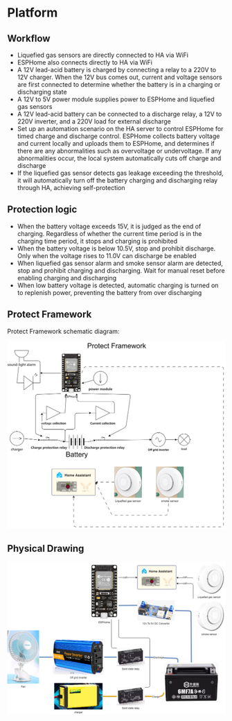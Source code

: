 # Platform

## Workflow

- Liquefied gas sensors are directly connected to HA via WiFi
- ESPHome also connects directly to HA via WiFi
- A 12V lead-acid battery is charged by connecting a relay to a 220V to 12V charger. When the 12V bus comes out, current and voltage sensors are first connected to determine whether the battery is in a charging or discharging state
- A 12V to 5V power module supplies power to ESPHome and liquefied gas sensors
- A 12V lead-acid battery can be connected to a discharge relay, a 12V to 220V inverter, and a 220V load for external discharge
- Set up an automation scenario on the HA server to control ESPHome for timed charge and discharge control. ESPHome collects battery voltage and current locally and uploads them to ESPHome, and determines if there are any abnormalities such as overvoltage or undervoltage. If any abnormalities occur, the local system automatically cuts off charge and discharge
- If the liquefied gas sensor detects gas leakage exceeding the threshold, it will automatically turn off the battery charging and discharging relay through HA, achieving self-protection

## Protection logic

- When the battery voltage exceeds 15V, it is judged as the end of charging. Regardless of whether the current time period is in the charging time period, it stops and charging is prohibited
- When the battery voltage is below 10.5V, stop and prohibit discharge. Only when the voltage rises to 11.0V can discharge be enabled
- When liquefied gas sensor alarm and smoke sensor alarm are detected, stop and prohibit charging and discharging. Wait for manual reset before enabling charging and discharging
- When low battery voltage is detected, automatic charging is turned on to replenish power, preventing the battery from over discharging

## Protect Framework

Protect Framework schematic diagram:

![Protect_Framework](/Reference_Implementation/Platform/assets/Protect_Framework.drawio.png)

## Physical Drawing

![Physical_Drawing](/Reference_Implementation/Platform/assets/Physical_Drawing.drawio.png)

